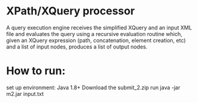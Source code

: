 # XPath/XQuery processor

A  query execution engine receives the simplified XQuery and an input XML file and evaluates the query using a recursive evaluation routine which, given an XQuery expression (path, concatenation, element creation, etc) and a list of input nodes, produces a list of output nodes. 

# How to run:
set up environment: Java 1.8+
Download the submit_2.zip
run 
java -jar m2.jar input.txt
